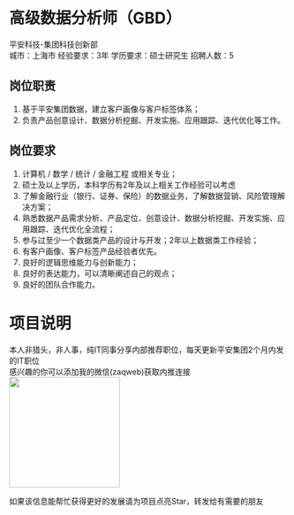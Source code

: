 # 高级数据分析师（GBD）
平安科技-集团科技创新部  
城市：上海市 经验要求：3年 学历要求：硕士研究生  招聘人数：5

## 岗位职责
1. 基于平安集团数据，建立客户画像与客户标签体系；   
2. 负责产品创意设计、数据分析挖掘、开发实施、应用跟踪、迭代优化等工作。

## 岗位要求
1. 计算机 / 数学 / 统计 / 金融工程 或相关专业；   
2. 硕士及以上学历，本科学历有2年及以上相关工作经验可以考虑   
3. 了解金融行业（银行、证券、保险）的数据业务，了解数据营销、风险管理解决方案；   
4. 熟悉数据产品需求分析、产品定位、创意设计、数据分析挖掘、开发实施、应用跟踪、迭代优化全流程；   
5. 参与过至少一个数据类产品的设计与开发；2年以上数据类工作经验；   
6. 有客户画像、客户标签产品经验者优先。   
7. 良好的逻辑思维能力与创新能力；   
8. 良好的表达能力，可以清晰阐述自己的观点；   
9. 良好的团队合作能力。

# 项目说明

本人非猎头，非人事，纯IT同事分享内部推荐职位，每天更新平安集团2个月内发的IT职位  
感兴趣的你可以添加我的微信(zaqweb)获取内推连接  
<img src="https://github.com/zaqweb/PA-IT-JOBS/blob/master/WechatICode.jpeg"  height="200" width="200">

如果该信息能帮忙获得更好的发展请为项目点亮Star，转发给有需要的朋友




